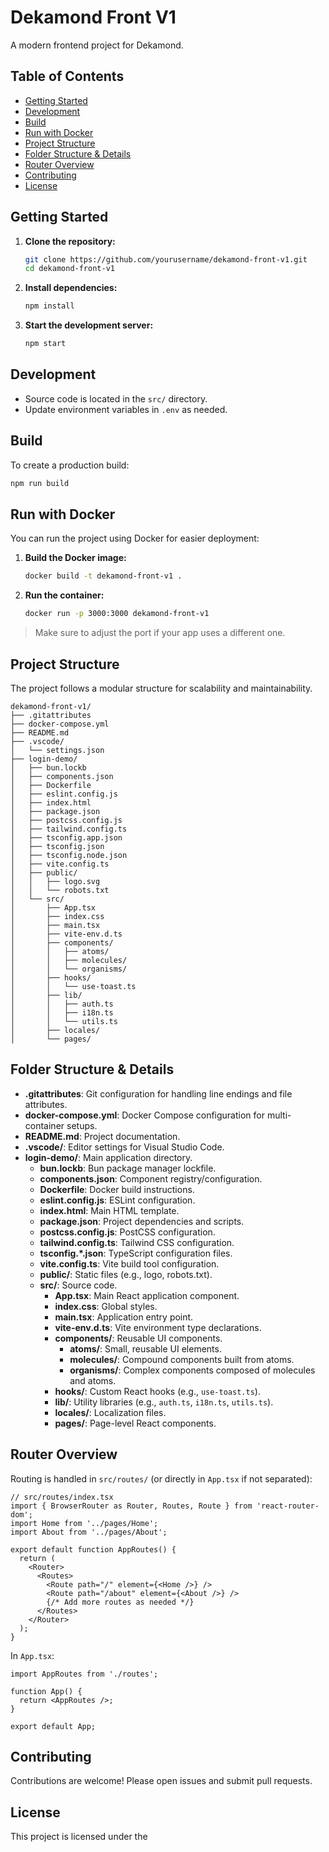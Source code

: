 # Dekamond Front V1

A modern frontend project for Dekamond.

## Table of Contents

- [Getting Started](#getting-started)
- [Development](#development)
- [Build](#build)
- [Run with Docker](#run-with-docker)
- [Project Structure](#project-structure)
- [Folder Structure & Details](#folder-structure--details)
- [Router Overview](#router-overview)
- [Contributing](#contributing)
- [License](#license)

## Getting Started

1. **Clone the repository:**
    ```bash
    git clone https://github.com/yourusername/dekamond-front-v1.git
    cd dekamond-front-v1
    ```
2. **Install dependencies:**
    ```bash
    npm install
    ```
3. **Start the development server:**
    ```bash
    npm start
    ```

## Development

- Source code is located in the `src/` directory.
- Update environment variables in `.env` as needed.

## Build

To create a production build:
```bash
npm run build
```

## Run with Docker

You can run the project using Docker for easier deployment:

1. **Build the Docker image:**
    ```bash
    docker build -t dekamond-front-v1 .
    ```
2. **Run the container:**
    ```bash
    docker run -p 3000:3000 dekamond-front-v1
    ```

> Make sure to adjust the port if your app uses a different one.

## Project Structure

The project follows a modular structure for scalability and maintainability.

```
dekamond-front-v1/
├── .gitattributes
├── docker-compose.yml
├── README.md
├── .vscode/
│   └── settings.json
├── login-demo/
│   ├── bun.lockb
│   ├── components.json
│   ├── Dockerfile
│   ├── eslint.config.js
│   ├── index.html
│   ├── package.json
│   ├── postcss.config.js
│   ├── tailwind.config.ts
│   ├── tsconfig.app.json
│   ├── tsconfig.json
│   ├── tsconfig.node.json
│   ├── vite.config.ts
│   ├── public/
│   │   ├── logo.svg
│   │   └── robots.txt
│   └── src/
│       ├── App.tsx
│       ├── index.css
│       ├── main.tsx
│       ├── vite-env.d.ts
│       ├── components/
│       │   ├── atoms/
│       │   ├── molecules/
│       │   └── organisms/
│       ├── hooks/
│       │   └── use-toast.ts
│       ├── lib/
│       │   ├── auth.ts
│       │   ├── i18n.ts
│       │   └── utils.ts
│       ├── locales/
│       └── pages/
```

## Folder Structure & Details

- **.gitattributes**: Git configuration for handling line endings and file attributes.
- **docker-compose.yml**: Docker Compose configuration for multi-container setups.
- **README.md**: Project documentation.
- **.vscode/**: Editor settings for Visual Studio Code.
- **login-demo/**: Main application directory.
    - **bun.lockb**: Bun package manager lockfile.
    - **components.json**: Component registry/configuration.
    - **Dockerfile**: Docker build instructions.
    - **eslint.config.js**: ESLint configuration.
    - **index.html**: Main HTML template.
    - **package.json**: Project dependencies and scripts.
    - **postcss.config.js**: PostCSS configuration.
    - **tailwind.config.ts**: Tailwind CSS configuration.
    - **tsconfig.*.json**: TypeScript configuration files.
    - **vite.config.ts**: Vite build tool configuration.
    - **public/**: Static files (e.g., logo, robots.txt).
    - **src/**: Source code.
        - **App.tsx**: Main React application component.
        - **index.css**: Global styles.
        - **main.tsx**: Application entry point.
        - **vite-env.d.ts**: Vite environment type declarations.
        - **components/**: Reusable UI components.
            - **atoms/**: Small, reusable UI elements.
            - **molecules/**: Compound components built from atoms.
            - **organisms/**: Complex components composed of molecules and atoms.
        - **hooks/**: Custom React hooks (e.g., `use-toast.ts`).
        - **lib/**: Utility libraries (e.g., `auth.ts`, `i18n.ts`, `utils.ts`).
        - **locales/**: Localization files.
        - **pages/**: Page-level React components.

## Router Overview

Routing is handled in `src/routes/` (or directly in `App.tsx` if not separated):

```tsx
// src/routes/index.tsx
import { BrowserRouter as Router, Routes, Route } from 'react-router-dom';
import Home from '../pages/Home';
import About from '../pages/About';

export default function AppRoutes() {
  return (
    <Router>
      <Routes>
        <Route path="/" element={<Home />} />
        <Route path="/about" element={<About />} />
        {/* Add more routes as needed */}
      </Routes>
    </Router>
  );
}
```

In `App.tsx`:

```tsx
import AppRoutes from './routes';

function App() {
  return <AppRoutes />;
}

export default App;
```

## Contributing

Contributions are welcome! Please open issues and submit pull requests.

## License

This project is licensed under the